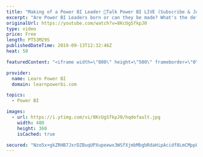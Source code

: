 ```yaml
---
title: "Making of a Power BI Leader 🔴Talk Power BI LIVE (Subscribe & Join)"
excerpt: "Are Power BI Leaders born or can they be made? What's the definition of a Power BI Leader anyway? (It's not a lofty title, that's for sure). What kind of impact a true Power BI Leader can create for their team/organization or their clients? And most importantly, how can you become one?  ✅ Subscribe and"
originalUrl: https://youtube.com/watch?v=8KcUgSfkpJ0
type: video
price: Free
length: PT53M29S
publishedDateTime: 2019-09-13T12:32:46Z
heat: 50

featuredContent: "<iframe width=\"800\" height=\"500\" frameborder=\"0\" src=\"https://www.youtube.com/embed/8KcUgSfkpJ0\" allow=\"accelerometer; autoplay; encrypted-media; gyroscope; picture-in-picture\" allowfullscreen></iframe>"

provider:
  name: Learn Power BI
  domain: learnpowerbi.com

topics:
  - Power BI

images:
  - url: https://i.ytimg.com/vi/8KcUgSfkpJ0/hqdefault.jpg
    width: 480
    height: 360
    isCached: true

secured: "Nzo5x+gkZRHB7JxrDZBuqUPXupeewx3WSfXjmbMbgbRdaHipAcidf8LmCMppL9mq6OpZ7CE2fd4VM+BJ0RepuNVAvfgjcpYeKofKgxICstPkuL97EfyHxcZtOJO8fk2my0f8c2+kTbPhv8vYb5iHUQqzM1c0/h8gIRWgioiLPvAemPBiNWNa6erB+DmIQlKIn9xGBNnyD68pWfrwVRjBVoktgTKXVBIbr2IDU48Gi2SyV6bJGLCmQOIfVeEuwByXxO2gOMOPyIVF9hlMffEgUcUo/bep1Qkinp0ECbdcu0WMIT5bfb6HzFnY3nuebyvVGbhQd1qjxU9AeFWmTQqmyfMeum8Az/ZVXXCizYtFRjY/EoEarr2MzQlIfJJAN8t2pi+404tFwMvMUVgY+jcTAsomcrecd9EAfFbcKNFCJNA=;1Kfsg83wQnN8+hqWX7xoUA=="
---
```


